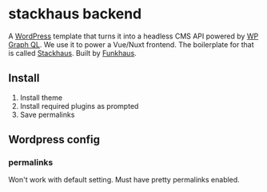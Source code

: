 # stackhaus backend

A [WordPress](https://wordpress.org/) template that turns it into a headless CMS API powered by [WP Graph QL](https://www.wpgraphql.com/). We use it to power a Vue/Nuxt frontend. The boilerplate for that is called [Stackhaus](https://github.com/funkhaus/stackhaus). Built by [Funkhaus](http://funkhaus.us/).

## Install

1. Install theme
1. Install required plugins as prompted
1. Save permalinks

## Wordpress config

### permalinks
Won't work with default setting. Must have pretty permalinks enabled.
